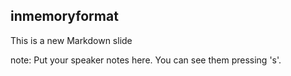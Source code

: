 ##  inmemoryformat

This is a new Markdown slide

note:
    Put your speaker notes here.
    You can see them pressing 's'.
